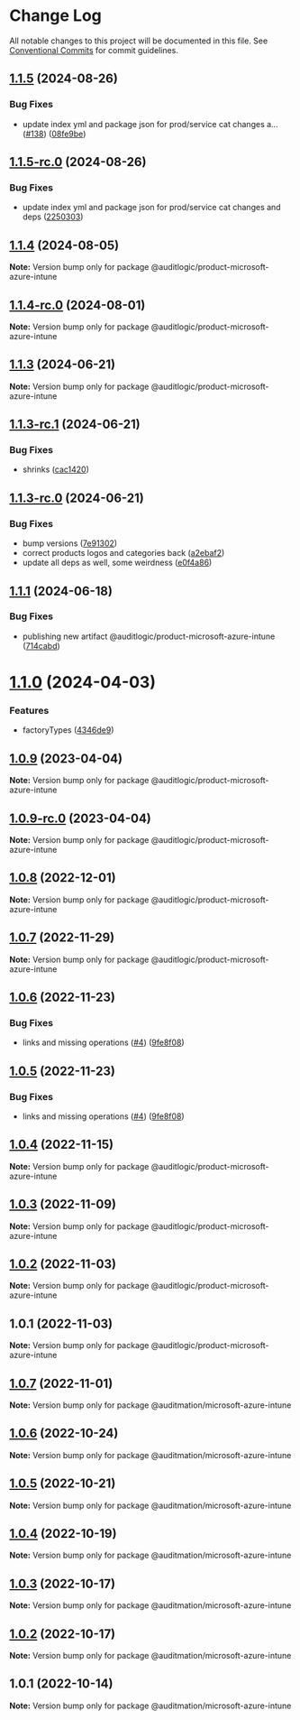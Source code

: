 # Change Log

All notable changes to this project will be documented in this file.
See [Conventional Commits](https://conventionalcommits.org) for commit guidelines.

## [1.1.5](https://github.com/auditlogic/product/compare/@auditlogic/product-microsoft-azure-intune@1.1.4...@auditlogic/product-microsoft-azure-intune@1.1.5) (2024-08-26)


### Bug Fixes

* update index yml and package json for prod/service cat changes a… ([#138](https://github.com/auditlogic/product/issues/138)) ([08fe9be](https://github.com/auditlogic/product/commit/08fe9beb1c8457462a19bc69caa02e6212d97e1a))





## [1.1.5-rc.0](https://github.com/auditlogic/product/compare/@auditlogic/product-microsoft-azure-intune@1.1.4...@auditlogic/product-microsoft-azure-intune@1.1.5-rc.0) (2024-08-26)


### Bug Fixes

* update index yml and package json for prod/service cat changes and deps ([2250303](https://github.com/auditlogic/product/commit/225030363a363608240135b7ebed386b28f01e4b))





## [1.1.4](https://github.com/auditlogic/product/compare/@auditlogic/product-microsoft-azure-intune@1.1.3...@auditlogic/product-microsoft-azure-intune@1.1.4) (2024-08-05)

**Note:** Version bump only for package @auditlogic/product-microsoft-azure-intune





## [1.1.4-rc.0](https://github.com/auditlogic/product/compare/@auditlogic/product-microsoft-azure-intune@1.1.3...@auditlogic/product-microsoft-azure-intune@1.1.4-rc.0) (2024-08-01)

**Note:** Version bump only for package @auditlogic/product-microsoft-azure-intune





## [1.1.3](https://github.com/auditlogic/product/compare/@auditlogic/product-microsoft-azure-intune@1.1.3-rc.1...@auditlogic/product-microsoft-azure-intune@1.1.3) (2024-06-21)

**Note:** Version bump only for package @auditlogic/product-microsoft-azure-intune





## [1.1.3-rc.1](https://github.com/auditlogic/product/compare/@auditlogic/product-microsoft-azure-intune@1.1.3-rc.0...@auditlogic/product-microsoft-azure-intune@1.1.3-rc.1) (2024-06-21)


### Bug Fixes

* shrinks ([cac1420](https://github.com/auditlogic/product/commit/cac14200fefcd8183ab69fe89a47bd3f70f563e9))





## [1.1.3-rc.0](https://github.com/auditlogic/product/compare/@auditlogic/product-microsoft-azure-intune@1.1.1...@auditlogic/product-microsoft-azure-intune@1.1.3-rc.0) (2024-06-21)


### Bug Fixes

* bump versions ([7e91302](https://github.com/auditlogic/product/commit/7e913023b8b312150ed7762c32fbbe616be71de5))
* correct products logos and categories back ([a2ebaf2](https://github.com/auditlogic/product/commit/a2ebaf2efe8e232e6ff22c774c456048771f9469))
* update all deps as well, some weirdness ([e0f4a86](https://github.com/auditlogic/product/commit/e0f4a864714e2d3de6bbf3da014d5312fe53be2f))





## [1.1.1](https://github.com/auditlogic/product/compare/@auditlogic/product-microsoft-azure-intune@1.1.0...@auditlogic/product-microsoft-azure-intune@1.1.1) (2024-06-18)


### Bug Fixes

* publishing new artifact @auditlogic/product-microsoft-azure-intune ([714cabd](https://github.com/auditlogic/product/commit/714cabd155de8f5b06053588f18d2b0874305dcf))





# [1.1.0](https://github.com/auditlogic/product/compare/@auditlogic/product-microsoft-azure-intune@1.0.9...@auditlogic/product-microsoft-azure-intune@1.1.0) (2024-04-03)


### Features

* factoryTypes ([4346de9](https://github.com/auditlogic/product/commit/4346de92693aee892fccf725338ffc7b80ab182b))





## [1.0.9](https://github.com/auditlogic/product/compare/@auditlogic/product-microsoft-azure-intune@1.0.8...@auditlogic/product-microsoft-azure-intune@1.0.9) (2023-04-04)

**Note:** Version bump only for package @auditlogic/product-microsoft-azure-intune





## [1.0.9-rc.0](https://github.com/auditlogic/product/compare/@auditlogic/product-microsoft-azure-intune@1.0.8...@auditlogic/product-microsoft-azure-intune@1.0.9-rc.0) (2023-04-04)

**Note:** Version bump only for package @auditlogic/product-microsoft-azure-intune





## [1.0.8](https://github.com/auditlogic/product/compare/@auditlogic/product-microsoft-azure-intune@1.0.7...@auditlogic/product-microsoft-azure-intune@1.0.8) (2022-12-01)

**Note:** Version bump only for package @auditlogic/product-microsoft-azure-intune





## [1.0.7](https://github.com/auditlogic/product/compare/@auditlogic/product-microsoft-azure-intune@1.0.6...@auditlogic/product-microsoft-azure-intune@1.0.7) (2022-11-29)

**Note:** Version bump only for package @auditlogic/product-microsoft-azure-intune





## [1.0.6](https://github.com/auditlogic/product/compare/@auditlogic/product-microsoft-azure-intune@1.0.4...@auditlogic/product-microsoft-azure-intune@1.0.6) (2022-11-23)


### Bug Fixes

* links and missing operations ([#4](https://github.com/auditlogic/product/issues/4)) ([9fe8f08](https://github.com/auditlogic/product/commit/9fe8f08fe7c57fdb79f991ac35bd6ac2e7dcad38))





## [1.0.5](https://github.com/auditlogic/product/compare/@auditlogic/product-microsoft-azure-intune@1.0.4...@auditlogic/product-microsoft-azure-intune@1.0.5) (2022-11-23)


### Bug Fixes

* links and missing operations ([#4](https://github.com/auditlogic/product/issues/4)) ([9fe8f08](https://github.com/auditlogic/product/commit/9fe8f08fe7c57fdb79f991ac35bd6ac2e7dcad38))





## [1.0.4](https://github.com/auditlogic/product/compare/@auditlogic/product-microsoft-azure-intune@1.0.3...@auditlogic/product-microsoft-azure-intune@1.0.4) (2022-11-15)

**Note:** Version bump only for package @auditlogic/product-microsoft-azure-intune





## [1.0.3](https://github.com/auditlogic/product/compare/@auditlogic/product-microsoft-azure-intune@1.0.2...@auditlogic/product-microsoft-azure-intune@1.0.3) (2022-11-09)

**Note:** Version bump only for package @auditlogic/product-microsoft-azure-intune





## [1.0.2](https://github.com/auditlogic/product/compare/@auditlogic/product-microsoft-azure-intune@1.0.1...@auditlogic/product-microsoft-azure-intune@1.0.2) (2022-11-03)

**Note:** Version bump only for package @auditlogic/product-microsoft-azure-intune





## 1.0.1 (2022-11-03)

**Note:** Version bump only for package @auditlogic/product-microsoft-azure-intune





## [1.0.7](https://github.com/auditmation/store-content/compare/@auditmation/microsoft-azure-intune@1.0.6...@auditmation/microsoft-azure-intune@1.0.7) (2022-11-01)

**Note:** Version bump only for package @auditmation/microsoft-azure-intune





## [1.0.6](https://github.com/auditmation/store-content/compare/@auditmation/microsoft-azure-intune@1.0.5...@auditmation/microsoft-azure-intune@1.0.6) (2022-10-24)

**Note:** Version bump only for package @auditmation/microsoft-azure-intune





## [1.0.5](https://github.com/auditmation/store-content/compare/@auditmation/microsoft-azure-intune@1.0.4...@auditmation/microsoft-azure-intune@1.0.5) (2022-10-21)

**Note:** Version bump only for package @auditmation/microsoft-azure-intune





## [1.0.4](https://github.com/auditmation/store-content/compare/@auditmation/microsoft-azure-intune@1.0.3...@auditmation/microsoft-azure-intune@1.0.4) (2022-10-19)

**Note:** Version bump only for package @auditmation/microsoft-azure-intune





## [1.0.3](https://github.com/auditmation/store-content/compare/@auditmation/microsoft-azure-intune@1.0.2...@auditmation/microsoft-azure-intune@1.0.3) (2022-10-17)

**Note:** Version bump only for package @auditmation/microsoft-azure-intune





## [1.0.2](https://github.com/auditmation/store-content/compare/@auditmation/microsoft-azure-intune@1.0.1...@auditmation/microsoft-azure-intune@1.0.2) (2022-10-17)

**Note:** Version bump only for package @auditmation/microsoft-azure-intune





## 1.0.1 (2022-10-14)

**Note:** Version bump only for package @auditmation/microsoft-azure-intune
